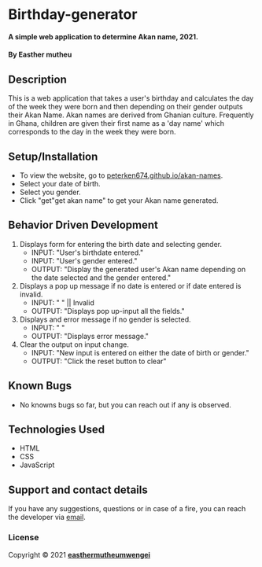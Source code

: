 # Birthday-generator

#### A simple web application to determine Akan name, 2021.

#### By **Easther mutheu**

## Description

This is a web application that takes a user's birthday and calculates the day of the week they were born and then depending on their gender outputs their Akan Name.
Akan names are derived from Ghanian culture. Frequently in Ghana, children are given their first name as a 'day name' which corresponds to the day in the week they were born.

## Setup/Installation

- To view the website, go to [peterken674.github.io/akan-names](https://peterken674.github.io/akan-names).
- Select your date of birth.
- Select you gender.
- Click "get"get akan name" to get your Akan name generated.

## Behavior Driven Development

1. Displays form for entering the birth date and selecting gender.
   - INPUT: "User's birthdate entered."
   - INPUT: "User's gender entered."
   - OUTPUT: "Display the generated user's Akan name depending on the date selected and the gender entered."
2. Displays a pop up message if no date is entered or if date entered is invalid.
   - INPUT: " " || Invalid
   - OUTPUT: "Displays pop up-input all the fields."
3. Displays and error message if no gender is selected.
   - INPUT: " "
   - OUTPUT: "Displays error message."
4. Clear the output on input change.
   - INPUT: "New input is entered on either the date of birth or gender."
   - OUTPUT: "Click the reset button to clear"

## Known Bugs

- No knowns bugs so far, but you can reach out if any is observed.

## Technologies Used

- HTML
- CSS
- JavaScript

## Support and contact details

If you have any suggestions, questions or in case of a fire, you can reach the developer via [email](mailto:esthermuheu99@gmail.com).

### License

Copyright &copy; 2021 **[easthermutheumwengei](www.github.com/easthermutheumwengei)**
